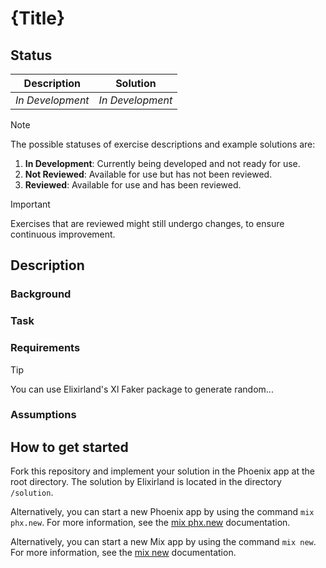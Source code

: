 # {Title}

## Status

| Description      | Solution         |
|------------------|------------------|
| *In Development* | *In Development* | 


> [!NOTE]  
> The possible statuses of exercise descriptions and example solutions are:
> 
>   1. **In Development**: Currently being developed and not ready for use.
>   1. **Not Reviewed**: Available for use but has not been reviewed.
>   1. **Reviewed**: Available for use and has been reviewed.

> [!IMPORTANT]  
> Exercises that are reviewed might still undergo changes, to ensure continuous improvement.

## Description
### Background

### Task

### Requirements

> [!TIP]
> You can use Elixirland's Xl Faker package to generate random...

### Assumptions

## How to get started
Fork this repository and implement your solution in the Phoenix app at the root directory. The solution by Elixirland is located in the directory `/solution`.

Alternatively, you can start a new Phoenix app by using the command `mix phx.new`. For more information, see the [mix phx.new](https://hexdocs.pm/phoenix/Mix.Tasks.Phx.New.html) documentation.

Alternatively, you can start a new Mix app by using the command `mix new`. For more information, see the [mix new](https://hexdocs.pm/mix/1.12/Mix.Tasks.New.html) documentation.
